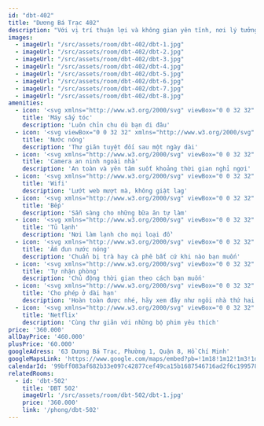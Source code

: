 ```yaml
---
id: "dbt-402"
title: "Dương Bá Trạc 402"
description: "Với vị trí thuận lợi và không gian yên tĩnh, nơi lý tưởng để bạn nghỉ ngơi, sạc lại năng lượng và tận hưởng những khoảnh khắc thư thái bên người thân yêu."
images:
  - imageUrl: "/src/assets/room/dbt-402/dbt-1.jpg"
  - imageUrl: "/src/assets/room/dbt-402/dbt-2.jpg"
  - imageUrl: "/src/assets/room/dbt-402/dbt-3.jpg"
  - imageUrl: "/src/assets/room/dbt-402/dbt-4.jpg"
  - imageUrl: "/src/assets/room/dbt-402/dbt-5.jpg"
  - imageUrl: "/src/assets/room/dbt-402/dbt-6.jpg"
  - imageUrl: "/src/assets/room/dbt-402/dbt-7.jpg"
  - imageUrl: "/src/assets/room/dbt-402/dbt-8.jpg"
amenities: 
  - icon: '<svg xmlns="http://www.w3.org/2000/svg" viewBox="0 0 32 32" aria-hidden="true" role="presentation" focusable="false" style="display: block; height: 24px; width: 24px; fill: currentcolor;"><path d="M14 27v.2a4 4 0 0 1-3.8 3.8H4v-2h6.15a2 2 0 0 0 1.84-1.84L12 27zM10 1c.54 0 1.07.05 1.58.14l.38.07 17.45 3.65a2 2 0 0 1 1.58 1.79l.01.16v6.38a2 2 0 0 1-1.43 1.91l-.16.04-13.55 2.83 1.76 6.5A2 2 0 0 1 15.87 27l-.18.01h-3.93a2 2 0 0 1-1.88-1.32l-.05-.15-1.88-6.76A9 9 0 0 1 10 1zm5.7 24-1.8-6.62-1.81.38a9 9 0 0 1-1.67.23h-.33L11.76 25zM10 3a7 7 0 1 0 1.32 13.88l.33-.07L29 13.18V6.8L11.54 3.17A7.03 7.03 0 0 0 10 3zm0 2a5 5 0 1 1 0 10 5 5 0 0 1 0-10zm0 2a3 3 0 1 0 0 6 3 3 0 0 0 0-6z"></path></svg>'
    title: 'Máy sấy tóc'
    description: 'Luôn chỉn chu dù bạn đi đâu'
  - icon: '<svg viewBox="0 0 32 32" xmlns="http://www.w3.org/2000/svg" aria-hidden="true" role="presentation" focusable="false" style="display: block; height: 24px; width: 24px; fill: currentcolor;"><path d="m4 2v2h2l.001 2h-1.001c-1.1045695 0-2 .8954305-2 2v16.3846154c0 3.0720253 2.20424471 5.6153846 5 5.6153846h16c2.7957553 0 5-2.5433593 5-5.6153846v-9.3846154h-2l.0006267 2.2441864c-.2957862.1662973-.6415947.2556548-1.0003023.2558136-.3770726-.0001668-.7397707-.0987428-1.0448826-.2813581l-.147435-.0980881-.0698054-.0542225-.0669618-.0575717c-.1674894-.1516722-.3473184-.2870627-.5370123-.4056091-.1267551-.0791722-.2576057-.1507019-.3921007-.2145789l-.2041007-.0899647c-.4828805-.1966888-1.005996-.2986069-1.537908-.2986069-.1521835 0-.3034078.0083174-.453179.0247859l-.2234033.0307902c-.658505.1092272-1.2810008.3778141-1.8035225.7911936l-.1911344.1617761c-.3493432.3161496-.8261929.4912319-1.3293208.4914542-.5021258-.0002223-.9789755-.1753046-1.3283187-.4914542-.7261733-.6571745-1.6832835-1.0085458-2.6712392-1.0085458-.9878365 0-1.9453342.3515135-2.6706493 1.008332-.3497754.3163381-.8267557.4914457-1.3290263.491668-.502832-.0002223-.97980321-.1753492-1.32908476-.4912404-.72578749-.6572461-1.68328523-1.0087596-2.67112174-1.0087596-.34005846 0-.67646247.0416292-1.00105227.1230294l.00093437-8.1230294h4v2h2v-2c0-1.1045695-.8954305-2-2-2h-.999l-.001-2.001 2 .001v-2zm22.0003242 17.4999999c.3396204-.0001501.6755904-.0417799.9997827-.1230407v5.0076562c0 2.0259877-1.3775842 3.6153845-3.0001069 3.6153845h-16c-1.62252271 0-3-1.5893968-3-3.6153845l-.00148637-6.1285018c.29592169-.1666518.64208407-.2561137 1.00160427-.2561137.5026133 0 .97950576.1750753 1.32911493.4916681.72598912.6565871 1.68280283 1.0078952 2.67109137 1.0083319.9877-.0004367 1.9445263-.3517037 2.6710333-1.0087595.3491367-.3161652.8260292-.4912405 1.3286425-.4912405.5028479 0 .9795643.1750107 1.3292324.4914543.725724.6567679 1.6826278 1.008109 2.6713278 1.0085457.987581-.0004368 1.9447946-.351846 2.6704432-1.0085457.3496467-.3164242.826354-.4914543 1.3288787-.4914543.5028479 0 .9795643.1750107 1.3292324.4914543.6698295.6061843 1.5369688.9522395 2.4431705 1.0022354zm-8.0059505-15.50004556-1.999421.00109132c.0017379 1.66765868-.3914074 2.67484348-1.6096005 4.57626989l-.4357339.67326735c-1.1985316 1.8730246-1.7578573 3.1084741-1.9072678 4.7489216l2.013841.0007885c.1565646-1.2622433.6616712-2.2705308 1.7787146-3.9820993l.243287-.37580218c1.405662-2.19695557 1.9189882-3.50550246 1.9161806-5.64243718zm3.0005862.00002214c-.0019426 1.6881104-.3993036 2.69826243-1.6537336 4.66840333l-.3870791.60284703c-1.2033592 1.89238746-1.7606515 3.11545826-1.9109072 4.72843796h2.0148819c.1395749-1.0872185.5479182-1.9947141 1.4095297-3.3786139l.7616667-1.19781229c1.2938583-2.07979737 1.7634695-3.36210955 1.7656416-5.42219097zm5 0c-.0019426 1.6881104-.3993036 2.69826243-1.6537336 4.66840333l-.3870791.60284703c-1.2033592 1.89238746-1.7606515 3.11545826-1.9109072 4.72843796h2.0148819c.1395749-1.0872185.5479182-1.9947141 1.4095297-3.3786139l.7616667-1.19781229c1.2938583-2.07979737 1.7634695-3.36210955 1.7656416-5.42219097z"></path></svg>'
    title: 'Nước nóng'
    description: 'Thư giãn tuyệt đối sau một ngày dài'
  - icon: '<svg xmlns="http://www.w3.org/2000/svg" viewBox="0 0 32 32" aria-hidden="true" role="presentation" focusable="false" style="display: block; height: 24px; width: 24px; fill: currentcolor;"><path d="M23 3a2 2 0 0 1 2 1.85v1.67l5-2v11.96l-5-2V16a2 2 0 0 1-1.85 2H16.9a5 5 0 0 1-3.98 3.92A5 5 0 0 1 8.22 26H4v4H2V20h2v4h4a3 3 0 0 0 2.87-2.13A5 5 0 0 1 7.1 18H4a2 2 0 0 1-2-1.85V5a2 2 0 0 1 1.85-2H4zM12 14a3 3 0 1 0 0 6 3 3 0 0 0 0-6zm11-9H4v11h3.1a5 5 0 0 1 9.8 0H23zm5 2.48-3 1.2v3.64l3 1.2zM7 7a1 1 0 1 1 0 2 1 1 0 0 1 0-2z"></path></svg>'
    title: 'Camera an ninh ngoài nhà'
    description: 'An toàn và yên tâm suốt khoảng thời gian nghỉ ngơi'
  - icon: '<svg xmlns="http://www.w3.org/2000/svg" viewBox="0 0 32 32" aria-hidden="true" role="presentation" focusable="false" style="display: block; height: 24px; width: 24px; fill: currentcolor;"><path d="M16 20.33a3.67 3.67 0 1 1 0 7.34 3.67 3.67 0 0 1 0-7.34zm0 2a1.67 1.67 0 1 0 0 3.34 1.67 1.67 0 0 0 0-3.34zM16 15a9 9 0 0 1 8.04 4.96l-1.51 1.51a7 7 0 0 0-13.06 0l-1.51-1.51A9 9 0 0 1 16 15zm0-5.33c4.98 0 9.37 2.54 11.94 6.4l-1.45 1.44a12.33 12.33 0 0 0-20.98 0l-1.45-1.45A14.32 14.32 0 0 1 16 9.66zm0-5.34c6.45 0 12.18 3.1 15.76 7.9l-1.43 1.44a17.64 17.64 0 0 0-28.66 0L.24 12.24c3.58-4.8 9.3-7.9 15.76-7.9z"></path></svg>'
    title: 'Wifi'
    description: 'Lướt web mượt mà, không giật lag'
  - icon: '<svg xmlns="http://www.w3.org/2000/svg" viewBox="0 0 32 32" aria-hidden="true" role="presentation" focusable="false" style="display: block; height: 24px; width: 24px; fill: currentcolor;"><path d="M26 1a5 5 0 0 1 5 5c0 6.39-1.6 13.19-4 14.7V31h-2V20.7c-2.36-1.48-3.94-8.07-4-14.36v-.56A5 5 0 0 1 26 1zm-9 0v18.12c2.32.55 4 3 4 5.88 0 3.27-2.18 6-5 6s-5-2.73-5-6c0-2.87 1.68-5.33 4-5.88V1zM2 1h1c4.47 0 6.93 6.37 7 18.5V21H4v10H2zm14 20c-1.6 0-3 1.75-3 4s1.4 4 3 4 3-1.75 3-4-1.4-4-3-4zM4 3.24V19h4l-.02-.96-.03-.95C7.67 9.16 6.24 4.62 4.22 3.36L4.1 3.3zm19 2.58v.49c.05 4.32 1.03 9.13 2 11.39V3.17a3 3 0 0 0-2 2.65zm4-2.65V17.7c.99-2.31 2-7.3 2-11.7a3 3 0 0 0-2-2.83z"></path></svg>'
    title: 'Bếp'
    description: 'Sẵn sàng cho những bữa ăn tự làm'
  - icon: '<svg xmlns="http://www.w3.org/2000/svg" viewBox="0 0 32 32" aria-hidden="true" role="presentation" focusable="false" style="display: block; height: 24px; width: 24px; fill: currentcolor;"><path d="M25 1a2 2 0 0 1 2 1.85V29a2 2 0 0 1-1.85 2H7a2 2 0 0 1-2-1.85V3a2 2 0 0 1 1.85-2H7zm0 10H7v18h18zm-15 2a1 1 0 1 1 0 2 1 1 0 0 1 0-2zM25 3H7v6h18zM10 5a1 1 0 1 1 0 2 1 1 0 0 1 0-2z"></path></svg>'
    title: 'Tủ lạnh'
    description: 'Nơi làm lạnh cho mọi loại đồ'
  - icon: '<svg xmlns="http://www.w3.org/2000/svg" viewBox="0 0 32 32" aria-hidden="true" role="presentation" focusable="false" style="display: block; height: 24px; width: 24px; fill: currentcolor;"><path d="M26 28v2H6v-2h20zM16 1a8.64 8.64 0 0 1 7.83 5H28a1 1 0 0 1 1 1.08c-.3 3.87-1.58 6.45-3.9 7.56l.9 10.27a1 1 0 0 1-.88 1.08L25 26H7a1 1 0 0 1-1-.97v-.12L7.4 8.9c.02-.3.06-.6.12-.89H5a1 1 0 0 0-1 .88V19H2V9a3 3 0 0 1 2.82-3h3.35A8.64 8.64 0 0 1 16 1zm6.43 7H9.57a6.65 6.65 0 0 0-.14.7l-.04.36L8.1 24h15.82L22.6 9.06A6.67 6.67 0 0 0 22.43 8zm-5.45 3a9.82 9.82 0 0 1-2.7 5.78l-.23.24A6.96 6.96 0 0 0 12.07 21h-2.02a8.96 8.96 0 0 1 2.36-5.16l.23-.23A7.99 7.99 0 0 0 14.97 11h2.01zm4 0 .02.5a9.6 9.6 0 0 1-2.72 6.28l-.23.24A6.97 6.97 0 0 0 16.28 21h-2.06a8.96 8.96 0 0 1 2.19-4.16l.22-.23C18.09 15.16 19 13.2 19 11.5a4.94 4.94 0 0 0-.03-.5h2.01zm5.9-3h-2.4l.1.63.02.26.3 3.51c.99-.79 1.64-2.16 1.96-4.17l.03-.23zM16 3a6.63 6.63 0 0 0-5.55 3h11.1a6.63 6.63 0 0 0-5.04-2.98L16.23 3H16z"></path></svg>'
    title: 'Ấm đun nước nóng'
    description: 'Chuẩn bị trà hay cà phê bất cứ khi nào bạn muốn'
  - icon: '<svg xmlns="http://www.w3.org/2000/svg" viewBox="0 0 32 32" aria-hidden="true" role="presentation" focusable="false" style="display: block; height: 24px; width: 24px; fill: currentcolor;"><path d="M16.84 27.16v-3.4l-.26.09c-.98.32-2.03.51-3.11.55h-.7A11.34 11.34 0 0 1 1.72 13.36v-.59A11.34 11.34 0 0 1 12.77 1.72h.59c6.03.16 10.89 5.02 11.04 11.05V13.45a11.3 11.3 0 0 1-.9 4.04l-.13.3 7.91 7.9v5.6H25.7l-4.13-4.13zM10.31 7.22a3.1 3.1 0 1 1 0 6.19 3.1 3.1 0 0 1 0-6.2zm0 2.06a1.03 1.03 0 1 0 0 2.06 1.03 1.03 0 0 0 0-2.06zM22.43 25.1l4.12 4.13h2.67v-2.67l-8.37-8.37.37-.68.16-.3c.56-1.15.9-2.42.96-3.77v-.64a9.28 9.28 0 0 0-9-9h-.55a9.28 9.28 0 0 0-9 9v.54a9.28 9.28 0 0 0 13.3 8.1l.3-.16 1.52-.8v4.62z"></path></svg>'
    title: 'Tự nhận phòng'
    description: 'Chủ động thời gian theo cách bạn muốn'
  - icon: '<svg xmlns="http://www.w3.org/2000/svg" viewBox="0 0 32 32" aria-hidden="true" role="presentation" focusable="false" style="display: block; height: 24px; width: 24px; fill: currentcolor;"><path d="M11.67 0v1.67h8.66V0h2v1.67h6a2 2 0 0 1 2 1.85v16.07a2 2 0 0 1-.46 1.28l-.12.13L21 29.75a2 2 0 0 1-1.24.58H6.67a5 5 0 0 1-5-4.78V3.67a2 2 0 0 1 1.85-2h6.15V0zm16.66 11.67H3.67v13.66a3 3 0 0 0 2.82 3h11.18v-5.66a5 5 0 0 1 4.78-5h5.88zm-.08 8h-5.58a3 3 0 0 0-3 2.82v5.76zm-18.58-16h-6v6h24.66v-6h-6v1.66h-2V3.67h-8.66v1.66h-2z"></path></svg>'
    title: 'Cho phép ở dài hạn'
    description: 'Hoàn toàn được nhé, hãy xem đây như ngôi nhà thứ hai của bạn'
  - icon: '<svg xmlns="http://www.w3.org/2000/svg" viewBox="0 0 32 32" aria-hidden="true" role="presentation" focusable="false" style="display: block; height: 24px; width: 24px; fill: currentcolor;"><path d="M9 29v-2h2v-2H6a5 5 0 0 1-5-4.78V8a5 5 0 0 1 4.78-5H26a5 5 0 0 1 5 4.78V20a5 5 0 0 1-4.78 5H21v2h2v2zm10-4h-6v2h6zm7-20H6a3 3 0 0 0-3 2.82V20a3 3 0 0 0 2.82 3H26a3 3 0 0 0 3-2.82V8a3 3 0 0 0-2.82-3z"></path></svg>'
    title: 'Netflix'
    description: 'Cùng thư giãn với những bộ phim yêu thích'
price: '360.000'
allDayPrice: '460.000'
plusPrice: '60.000'
googleAdress: '63 Dương Bá Trạc, Phường 1, Quận 8, Hồ Chí Minh'
googleMapsLink: 'https://www.google.com/maps/embed?pb=!1m18!1m12!1m3!1d3919.810518786309!2d106.688514!3d10.749082000000001!2m3!1f0!2f0!3f0!3m2!1i1024!2i768!4f13.1!3m3!1m2!1s0x31752f088724ccf1%3A0x9b3b1a2e9c9b222e!2zNjMgRC4gQsOhIFRy4bqhYywgUGjGsOG7nW5nIDEsIFF14bqtbiA4LCBI4buTIENow60gTWluaA!5e0!3m2!1svi!2s!4v1729194830493!5m2!1svi!2s'
calendarId: '99bff083af682b33e097c42877cef49ca15b1687546716ad2f6c199578758914@group.calendar.google.com'
relatedRooms:
  - id: 'dbt-502'
    title: 'DBT 502'
    imageUrl: '/src/assets/room/dbt-502/dbt-1.jpg'
    price: '360.000'
    link: '/phong/dbt-502'
---
```

